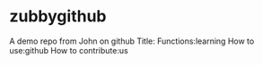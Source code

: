 # zubbygithub
A demo repo from John on github
Title:
Functions:learning 
How to use:github
How to contribute:us 
